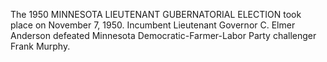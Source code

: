The 1950 MINNESOTA LIEUTENANT GUBERNATORIAL ELECTION took place on November 7, 1950. Incumbent Lieutenant Governor C. Elmer Anderson defeated Minnesota Democratic-Farmer-Labor Party challenger Frank Murphy.
